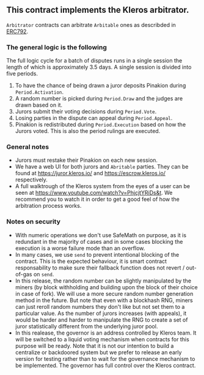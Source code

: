 ## This contract implements the Kleros arbitrator.
`Arbitrator` contracts can arbitrate `Arbitable` ones as describded in [ERC792](https://github.com/ethereum/EIPs/issues/792).

### The general logic is the following
The full logic cycle for a batch of disputes runs in a single session the length of which is approximately 3.5 days. A single session is divided into five periods.
1. To have the chance of being drawn a juror deposits Pinakion during `Period.Activation`.
2. A random number is picked during `Period.Draw` and the judges are drawn based on it.
3. Jurors submit their voting decisions during `Period.Vote`.
4. Losing parties in the dispute can appeal during `Period.Appeal`.
5. Pinakion is redistributed during `Period.Execution` based on how the Jurors voted. This is also the period rulings are executed.

### General notes
- Jurors must restake their Pinakion on each new session.
- We have a web UI for both jurors and `Abritable` parties. They can be found at https://juror.kleros.io/ and https://escrow.kleros.io/ respectively.
- A full walktrough of the Kleros system from the eyes of a user can be seen at https://www.youtube.com/watch?v=PhjcjtYRiDs&t. We recommend you to watch it in order to get a good feel of how the arbitration process works.

### Notes on security
- With numeric operations we don't use SafeMath on purpose, as it is redundant in the majority of cases and in some cases blocking the execution is a worse failure mode than an overflow.
- In many cases, we use `send` to prevent intentional blocking of the contract. This is the expected behaviour, it is smart contract responsability to make sure their fallback function does not revert / out-of-gas on `send`.
- In this release, the random number can be slightly manipulated by the miners (by block withholding and building upon the block of their choice in case of fork). We will use a more secure random number generation method in the future. But note that even with a blockhash RNG, miners can just reroll random numbers they don't like but not set them to a particular value. As the number of jurors increases (with appeals), it would be harder and harder to manipulate the RNG to create a set of juror statistically different from the underlying juror pool.
- In this realease, the governor is an address controlled by Kleros team. It will be switched to a liquid voting mechanism when contracts for this purpose will be ready. Note that it is not our intention to build a centralize or backdoored system but we prefer to release an early version for testing rather than to wait for the governance mechanism to be implemented. The governor has full control over the Kleros contract.
